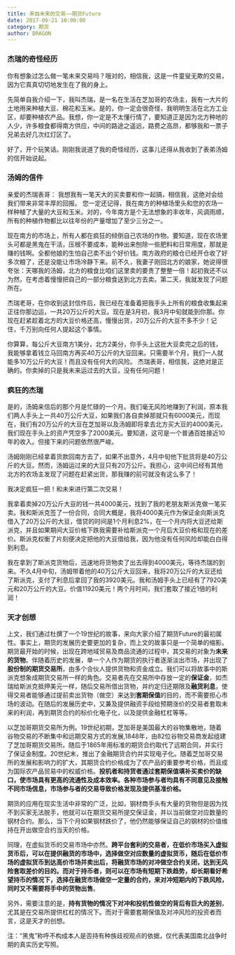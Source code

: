 ```yaml
---
title: 来自未来的交易——期货Future
date: 2017-06-21 10:00:00
category: 期货
author: DRAGON
---
```


### 杰瑞的奇怪经历

你有想象过怎么做一笔未来交易吗？哦对的，相信我，这是一件童叟无欺的交易，因为它真真切切地发生在了我的身上。

先简单自我介绍一下，我叫杰瑞，是一名在生活在芝加哥的农场主，我有一大片的土地用来种植大豆、棉花和玉米。是的，你一定会很奇怪，我明明生活在北方工业区，却要种植农产品。我想，你一定是不太懂行情了，要知道正是因为北方种地的人少，许多粮食都得南方供应，中间的路途之遥远，路费之高昂，都够我和一票子兄弟去好几次红灯区了。

好了，开个玩笑话。刚刚我说道了我的奇怪经历，这事儿还得从我收到了表弟汤姆的信开始说起。

### 汤姆的信件

亲爱的杰瑞表哥：
我想我有一笔天大的买卖要和你一起搞，相信我，这绝对会给我们带来非常丰厚的回报。
您一定还记得，我在南方的种植场里头和您的农场一样种植了大量的大豆和玉米。对的，今年南方是个无法想象的丰收年，风调雨顺，所有的种植作物都比以往年份的产量增加了至少三分之一。

现在南方的市场上，所有人都在疯狂的倾倒自己农场的作物。要知道，现在农场里头可都是黑鬼在干活，压根不要成本，能种出来刨除一些肥料和日常用度，那就是赚的钱啊。全都他娘的生怕自己卖不出个好价钱。南方政府的粮仓已经开仓收了好多次粮了，还是没能让市场冷静下来。前不久，我妻子刚回北方的娘家，她说得很夸张：天哪我的汤姆，北方的粮食比咱们这里卖的要贵了整整一倍！起初我还不以为然，在考虑着慢慢把自己的一部分粮食送到北方去卖。第二天，我就发现了问题所在。

杰瑞老哥，在你收到这封信件后，我已经在准备着把我手头上所有的粮食收集起来正往你那边运，一共20万公斤的大豆。现在是3月初，我3月中旬就能到你那。你现在赶紧趁着北方的大豆价格还高，慢慢出货，20万公斤的大豆不多不少！记住，千万别向任何人提起这个事情。

你算算，每公斤大豆南方1美分，北方2美分，你手头上这批大豆卖完之后的钱，我能够拿着钱立马回南方再买40万公斤的大豆回来。只需要半个月，我们一人就能多10万公斤的大豆！而且没有任何大的风险。
杰瑞表哥，相信我，这绝对是正确的。你卖掉的只是我未来运过去的大豆，没有任何问题！


### 疯狂的杰瑞

是的，汤姆来信后的那个月是忙碌的一个月。我们毫无风险地赚到了利润，原本我们两人手头上一共40万公斤大豆，如果我们各自卖掉那就只有6000美元，而现在，我们有20万公斤的大豆在芝加哥以及汤姆即将拿去北方买大豆的4000美元，我们现在手头上的资产凭空多了2000美元。要知道，这可是一个普通百姓接近10年的收入。但接下来的问题依然很严峻。

汤姆刚刚已经拿着货款回南方去了，如果不出意外，4月中旬他下批货将是40万公斤的大豆。然而，汤姆运过来的大豆只有20万公斤。我担心，这中间已经有其他北方的农场主发现了问题在赶紧出货，那我赚的前可就没有这么多了！

我决定疯狂一把！和未来进行第二次交易！

我拿着卖掉20万公斤大豆的钱一共4000美元，找到了我的老朋友斯派克做一笔买卖。我和斯派克签了一份合同，合同大概是，我将4000美元作为保证金向斯派克借入了20万公斤的大豆，借贷的时间是1个月利息2%，在一个月内将大豆还给斯派克，并且如果期间大豆价格下跌我需要补给斯派克一个月后大豆价格和现在的差价。斯派克权衡了片刻便决定把他的大豆借给我，因为他没有任何风险却能白白得到利息。

我在拿到了斯派克货物后，迅速地将货物卖了出去得到4000美元，等待杰瑞的到来。不久4月中旬，汤姆带着他的40万公斤大豆回来，我将20万公斤的大豆还给了斯派克，支付了利息后拿回了我的3920美元。我和汤姆手头上已经有了7920美元和20万公斤的大豆。价值11920美元！两个月时间，我们套取了接近1倍的利润！

### 天才创想

上文，我们通过杜撰了一个19世纪的故事，来向大家介绍了期货Future的最初属性。事实上，期货的发展历史要更加的复杂，而上文的故事只是一个简单的缩影。期货最开始的时候，出现在跨地域贸易及商品流通的过程中，其交易的对象为**未来的货物**。伴随着历史的发展，单一个人作为期货的执行者逐渐淡出市场，并出现了**股份制的期货交易所**，由多个合伙人提供货物和资金成立。我们可以将故事中的斯派克想象成期货交易所一样的角色。交易者先在交易所中存放一定的**保证金**，如杰瑞给斯派克抵押美元一样，随后交易所借出货物，并约定归还期限及**融货利息**，使得交易者能够通过提前卖出货物（做空）来达到**套期保值**的目的，而不需要担心市场的波动。在随后的发展历史中，又兼及提供融资手段给预期涨价的交易者套取未来的利润，再到期货合约的标价化电子化，以及提供金融杠杠等等。

以芝加哥期货交易所为例。19世纪初期，芝加哥是美国最大的谷物集散地，随着谷物交易的不断集中和远期交易方式的发展,1848年，由82位谷物交易商发起组建了芝加哥期货交易所。随后于1865年用标准的期货合约取代了远期合同，并实行了保证金制度。20世纪末，推出了金融期货合约并实现电子化。随着芝加哥交易所的发展和影响力的扩大，其期货合约价格成为了农产品的重要参考价格，而且成为国际农产品贸易中的权威价格。**投机者和持货者通过套期保值填补买卖价的缺口，使市场具有更高的流通性及成本效率。各种市场参与者均具有不同意见及接触不同市场信息，市场参与者的交易导致价格发现及提供基准价格。**

期货的应用在现实生活中非常的广泛，比如，钢材商手头有大量的货物但是因为找不到买家无法脱手，他就可以在期货交易所提交保证金，并以当前做空对应数量的钢材合约。那么，当下个月如果钢材跌价了，他仍然能够保证自己的钢材的价值维持在开出做空合约当天的价格。

同理，在虚拟货币的交易市场中亦然。**跨平台套利的交易者，在低价市场买入虚拟货币后，可以在提供融货的市场中，选择做空对应数量的虚拟货币，随后在低价市场的虚拟货币到达高价市场并卖出后，将融货市场的对冲做空合约关闭，达到无风险套取差价的目的。而对于持币者，则可以在市场有短期下跌趋势，却长期看好希望持币的情况下，选择在融货市场做空一定量的合约，来对冲短期内的下跌风险，同时又不需要将手中的货物出售**。

另外，需要注意的是，**持有货物的情况下对冲和投机性做空的背后有巨大的差别**，尤其是在交易所提供杠杠的情况下。而对于需要套期保值及对冲风险的投资者而言，这是天才的创想。

注：“黑鬼”称呼不构成本人是否持有种族歧视观点的依据，仅代表美国南北战争时期的真实历史写照。


